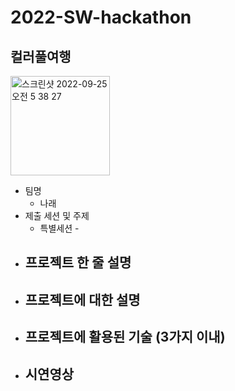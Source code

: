 # 2022-SW-hackathon
## 컬러풀여행
<img width="159" alt="스크린샷 2022-09-25 오전 5 38 27" src="https://user-images.githubusercontent.com/63386322/192128210-20db1391-411c-4322-bd35-79953db7bf17.png">

- 팀명
  - 나래
- 제출 세션 및 주제
  - 특별세션 -
- 프로젝트 한 줄 설명
  - 
- 프로젝트에 대한 설명
  - 
- 프로젝트에 활용된 기술 (3가지 이내)
  -
- 시연영상
  -
